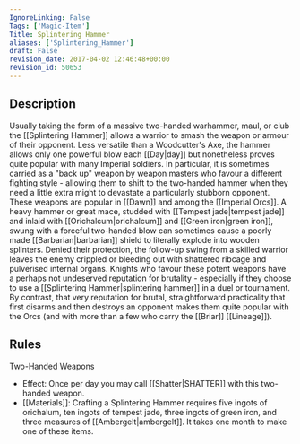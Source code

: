 ```yaml
---
IgnoreLinking: False
Tags: ['Magic-Item']
Title: Splintering Hammer
aliases: ['Splintering_Hammer']
draft: False
revision_date: 2017-04-02 12:46:48+00:00
revision_id: 50653
---
```


## Description
Usually taking the form of a massive two-handed warhammer, maul, or club the [[Splintering Hammer]] allows a warrior to smash the weapon or armour of their opponent. Less versatile than a Woodcutter's Axe, the hammer allows only one powerful blow each [[Day|day]] but nonetheless proves quite popular with many Imperial soldiers. In particular, it is sometimes carried as a "back up" weapon by weapon masters who favour a different fighting style - allowing them to shift to the two-handed hammer when they need a little extra might to devastate a particularly stubborn opponent.
These weapons are popular in [[Dawn]] and among the [[Imperial Orcs]]. A heavy hammer or great mace, studded with [[Tempest jade|tempest jade]] and inlaid with [[Orichalcum|orichalcum]] and [[Green iron|green iron]], swung with a forceful two-handed blow can sometimes cause a poorly made [[Barbarian|barbarian]] shield to literally explode into wooden splinters. Denied their protection, the follow-up swing from a skilled warrior leaves the enemy crippled or bleeding out with shattered ribcage and pulverised internal organs. Knights who favour these potent weapons have a perhaps not undeserved reputation for brutality - especially if they choose to use a [[Splintering Hammer|splintering hammer]] in a duel or tournament. By contrast, that very reputation for brutal, straightforward practicality that first disarms and then destroys an opponent makes them quite popular with the Orcs (and with more than a few who carry the [[Briar]] [[Lineage]]).
## Rules
Two-Handed Weapons
* Effect: Once per day you may call [[Shatter|SHATTER]] with this two-handed weapon.
* [[Materials]]: Crafting a Splintering Hammer requires five ingots of orichalum, ten ingots of tempest jade, three ingots of green iron, and three measures of [[Ambergelt|ambergelt]]. It takes one month to make one of these items.